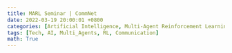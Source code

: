 ```yaml
---
title: MARL Seminar | CommNet
date: 2022-03-19 20:00:01 +0800
categories: [Artificial Intelligence, Multi-Agent Reinforcement Learning]
tags: [Tech, AI, Multi_Agents, RL, Communication]
math: True
---
```


<object data="{{ site.baseurl }}/assets/img/2022-03-19-MARL-seminar-CommNet/20220319-CommNet.pdf" type="application/pdf" width="100%" height="1000px">
</object>
